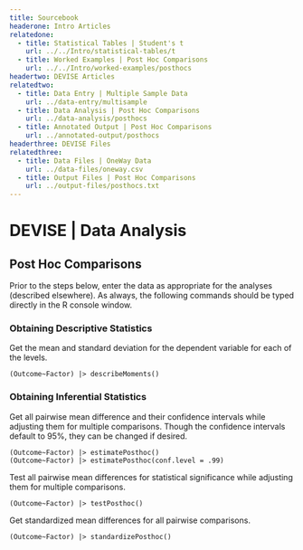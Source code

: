 ```yaml
---
title: Sourcebook
headerone: Intro Articles
relatedone:
  - title: Statistical Tables | Student's t
    url: ../../Intro/statistical-tables/t
  - title: Worked Examples | Post Hoc Comparisons
    url: ../../Intro/worked-examples/posthocs
headertwo: DEVISE Articles
relatedtwo:
  - title: Data Entry | Multiple Sample Data
    url: ../data-entry/multisample
  - title: Data Analysis | Post Hoc Comparisons
    url: ../data-analysis/posthocs
  - title: Annotated Output | Post Hoc Comparisons
    url: ../annotated-output/posthocs
headerthree: DEVISE Files
relatedthree:
  - title: Data Files | OneWay Data
    url: ../data-files/oneway.csv
  - title: Output Files | Post Hoc Comparisons
    url: ../output-files/posthocs.txt
---
```


# DEVISE | Data Analysis

## Post Hoc Comparisons

Prior to the steps below, enter the data as appropriate for the analyses (described elsewhere). As always, the following commands should be typed directly in the R console window.

### Obtaining Descriptive Statistics

Get the mean and standard deviation for the dependent variable for each of the levels.

```{r}
(Outcome~Factor) |> describeMoments()
```

### Obtaining Inferential Statistics

Get all pairwise mean difference and their confidence intervals while adjusting them for multiple comparisons. Though the confidence intervals default to 95%, they can be changed if desired.

```{r}
(Outcome~Factor) |> estimatePosthoc()
(Outcome~Factor) |> estimatePosthoc(conf.level = .99)
```

Test all pairwise mean differences for statistical significance while adjusting them for multiple comparisons.

```{r}
(Outcome~Factor) |> testPosthoc()
```

Get standardized mean differences for all pairwise comparisons.

```{r}
(Outcome~Factor) |> standardizePosthoc()
```
